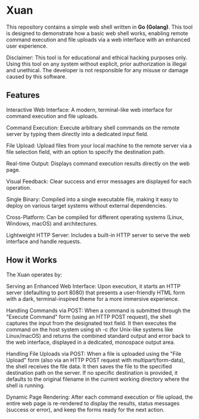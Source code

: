 # Xuan
This repository contains a simple web shell written in **Go (Golang)**. This tool is designed to demonstrate how a basic web shell works, enabling remote command execution and file uploads via a web interface with an enhanced user experience.

Disclaimer: This tool is for educational and ethical hacking purposes only. Using this tool on any system without explicit, prior authorization is illegal and unethical. The developer is not responsible for any misuse or damage caused by this software.

## Features
Interactive Web Interface: A modern, terminal-like web interface for command execution and file uploads.

Command Execution: Execute arbitrary shell commands on the remote server by typing them directly into a dedicated input field.

File Upload: Upload files from your local machine to the remote server via a file selection field, with an option to specify the destination path.

Real-time Output: Displays command execution results directly on the web page.

Visual Feedback: Clear success and error messages are displayed for each operation.

Single Binary: Compiled into a single executable file, making it easy to deploy on various target systems without external dependencies.

Cross-Platform: Can be compiled for different operating systems (Linux, Windows, macOS) and architectures.

Lightweight HTTP Server: Includes a built-in HTTP server to serve the web interface and handle requests.

## How it Works
The Xuan operates by:

Serving an Enhanced Web Interface: Upon execution, it starts an HTTP server (defaulting to port 8080) that presents a user-friendly HTML form with a dark, terminal-inspired theme for a more immersive experience.

Handling Commands via POST: When a command is submitted through the "Execute Command" form (using an HTTP POST request), the shell captures the input from the designated text field. It then executes the command on the host system using sh -c (for Unix-like systems like Linux/macOS) and returns the combined standard output and error back to the web interface, displayed in a dedicated, monospace output area.

Handling File Uploads via POST: When a file is uploaded using the "File Upload" form (also via an HTTP POST request with multipart/form-data), the shell receives the file data. It then saves the file to the specified destination path on the server. If no specific destination is provided, it defaults to the original filename in the current working directory where the shell is running.

Dynamic Page Rendering: After each command execution or file upload, the entire web page is re-rendered to display the results, status messages (success or error), and keep the forms ready for the next action.
